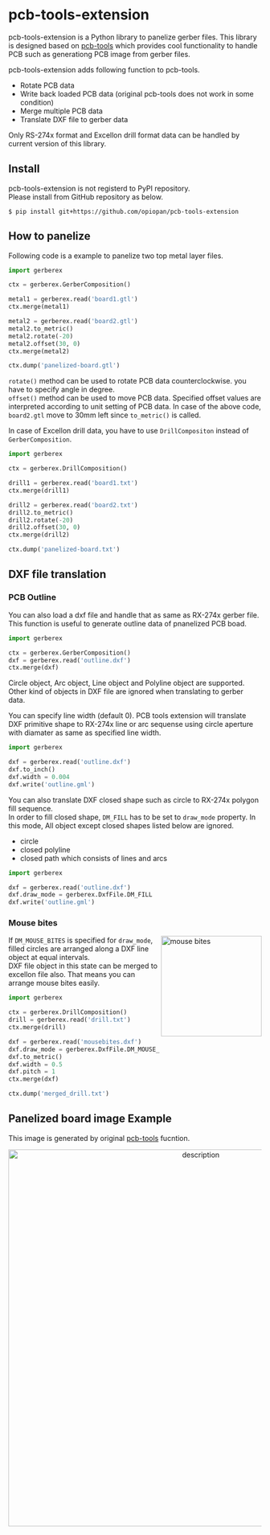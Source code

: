 pcb-tools-extension
===
pcb-tools-extension is a Python library to panelize gerber files.
This library is designed based on [pcb-tools](https://github.com/curtacircuitos/pcb-tools) which provides cool functionality to handle PCB such as generationg PCB image from gerber files.

pcb-tools-extension adds following function  to pcb-tools.

- Rotate PCB data
- Write back loaded PCB data (original pcb-tools does not work in some condition)
- Merge multiple PCB data
- Translate DXF file to gerber data

Only RS-274x format and Excellon drill format data can be handled by current version of this library.

## Install
pcb-tools-extension is not registerd to PyPI repository.<br>
Please install from GitHub repository as below.
```shell
$ pip install git+https://github.com/opiopan/pcb-tools-extension
```

## How to panelize
Following code is a example to panelize two top metal layer files.

``` python
import gerberex

ctx = gerberex.GerberComposition()

metal1 = gerberex.read('board1.gtl')
ctx.merge(metal1)

metal2 = gerberex.read('board2.gtl')
metal2.to_metric()
metal2.rotate(-20)
metal2.offset(30, 0)
ctx.merge(metal2)

ctx.dump('panelized-board.gtl')
```

```rotate()``` method can be used to rotate PCB data counterclockwise. you have to specify angle in degree.<br>
```offset()``` method can be used to move PCB data. Specified offset values are interpreted according to unit setting of PCB data. In case of the above code, ```board2.gtl``` move to 30mm left since ```to_metric()``` is called.

In case of Excellon drill data, you have to use ```DrillCompositon``` instead of ```GerberComposition```.

```python
import gerberex

ctx = gerberex.DrillComposition()

drill1 = gerberex.read('board1.txt')
ctx.merge(drill1)

drill2 = gerberex.read('board2.txt')
drill2.to_metric()
drill2.rotate(-20)
drill2.offset(30, 0)
ctx.merge(drill2)

ctx.dump('panelized-board.txt')
```

## DXF file translation

### PCB Outline
You can also load a dxf file and handle that as same as RX-274x gerber file.<br>
This function is useful to generate outline data of pnanelized PCB boad.

```python
import gerberex

ctx = gerberex.GerberComposition()
dxf = gerberex.read('outline.dxf')
ctx.merge(dxf)
```
Circle object, Arc object, Line object and Polyline object are supported. Other kind of objects in DXF file are ignored when translating to gerber data.

You can specify line width (default 0). PCB tools extension will translate DXF primitive shape to RX-274x line or arc sequense using circle aperture with diamater as same as specified line width.<br>

```python
import gerberex

dxf = gerberex.read('outline.dxf')
dxf.to_inch()
dxf.width = 0.004
dxf.write('outline.gml')
```

You can also translate DXF closed shape such as circle to RX-274x polygon fill sequence.<br>
In order to fill closed shape, ```DM_FILL``` has to be set to ```draw_mode``` property. In this mode, All object except closed shapes listed below are ignored.

- circle
- closed polyline 
- closed path which consists of lines and arcs

```python
import gerberex

dxf = gerberex.read('outline.dxf')
dxf.draw_mode = gerberex.DxfFile.DM_FILL
dxf.write('outline.gml')
```

### Mouse bites

<img alt="mouse bites" src="https://raw.githubusercontent.com/wiki/opiopan/pcb-tools-extension/images/mousebites.png" width=200 align="right">


If ```DM_MOUSE_BITES``` is specified for ```draw_mode```, filled circles are arranged along a DXF line object at equal intervals. <br>
DXF file object in this state can be merged to excellon file also. That means you can arrange mouse bites easily.

```python
import gerberex

ctx = gerberex.DrillComposition()
drill = gerberex.read('drill.txt')
ctx.merge(drill)

dxf = gerberex.read('mousebites.dxf')
dxf.draw_mode = gerberex.DxfFile.DM_MOUSE_BITES
dxf.to_metric()
dxf.width = 0.5
dxf.pitch = 1
ctx.merge(dxf)

ctx.dump('merged_drill.txt')
```

## Panelized board image Example
This image is generated by original [pcb-tools](https://github.com/curtacircuitos/pcb-tools) fucntion.

<p align="center">
<img alt="description" src="https://raw.githubusercontent.com/wiki/opiopan/pcb-tools-extension/images/panelized.jpg" width=750>
</p>
